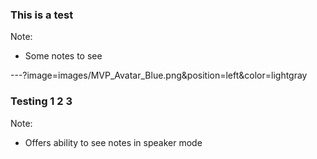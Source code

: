 ### This is a test

Note:
- Some notes to see

---?image=images/MVP_Avatar_Blue.png&position=left&color=lightgray
### Testing 1 2 3

Note:
- Offers ability to see notes in speaker mode